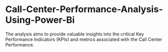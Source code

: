 # Call-Center-Performance-Analysis-Using-Power-Bi
The analysis aims to provide valuable insights into the critical Key Performance Indicators (KPIs) and metrics associated with the Call Center Performance. 
